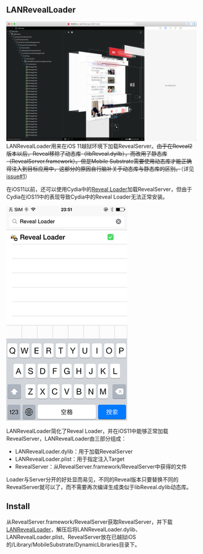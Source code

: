 ##  LANRevealLoader

![Reveal](img/Reveal.png)
LANRevealLoader用来在iOS 11越狱环境下加载RevealServer。~~由于在Reveal2版本以后，Reveal移除了动态库（libReveal.dyilb），而改用了静态库（RevealServer.framework）。但是Mobile Substrate需要使用动态库才能正确得注入到目标应用中，这部分的原因自行脑补关于动态库与静态库的区别。~~（详见[issue#1](https://github.com/lanvsblue/LANRevealLoader/issues/1)）

在iOS11以前，还可以使用Cydia中的[Reveal Loader](https://github.com/heardrwt/RevealLoader)加载RevealServer，但由于Cydia在iOS11中的表现导致Cydia中的Reveal Loader无法正常安装。

![Cydia_Reveal_Loader](img/Cydia_Reveal_Loader.png)

LANRevealLoader简化了Reveal Loader，并在iOS11中能够正常加载RevealServer，LANRevealLoader由三部分组成：

* LANRevealLoader.dylib：用于加载RevealServer
* LANRevealLoader.plist：用于指定注入Target
* RevealServer：从RevealServer.framework/RevealServer中获得的文件

Loader与Server分开的好处显而易见，不同的Reveal版本只要替换不同的RevealServer就可以了，而不需要再次编译生成类似于libReveal.dylib动态库。

## Install

从RevealServer.framework/RevealServer获取RevealServer，并下载[LANRevealLoader](https://github.com/lanvsblue/LANRevealLoader/releases/download/0.1/LANRevealLoader.zip)，解压后将LANRevealLoader.dylib、LANRevealLoader.plist、RevealServer放在已越狱iOS的/Library/MobileSubstrate/DynamicLibraries目录下。